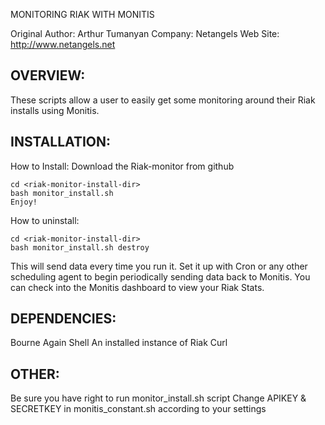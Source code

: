 MONITORING RIAK WITH MONITIS

Original Author: Arthur Tumanyan
Company: Netangels
Web Site: http://www.netangels.net

OVERVIEW:
---------
These scripts allow a user to easily get some monitoring around their Riak installs using Monitis.


INSTALLATION:
-------------
How to Install:
	Download the Riak-monitor from github

	cd <riak-monitor-install-dir>
	bash monitor_install.sh
	Enjoy!
How to uninstall:

	cd <riak-monitor-install-dir>
	bash monitor_install.sh destroy   


This will send data every time you run it.  Set it up with Cron or any other
scheduling agent to begin periodically sending data back to Monitis.  You can 
check into the Monitis dashboard to view your Riak Stats.


DEPENDENCIES:
-------------
Bourne Again Shell
An installed instance of Riak
Curl

OTHER:
------
Be sure you have right to run monitor_install.sh script
Change APIKEY & SECRETKEY in monitis_constant.sh according to your settings
